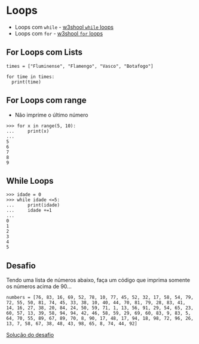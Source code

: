 # Loops
- Loops com ```while``` - [w3shool ```while``` loops](https://www.w3schools.com/python/python_while_loops.asp)
- Loops com ```for``` - [w3shool ```for``` loops](https://www.w3schools.com/python/python_for_loops.asp)



## For Loops com Lists

```
times = ["Fluminense", "Flamengo", "Vasco", "Botafogo"]

for time in times:
  print(time)

```

## For Loops com range
- Não imprime o último número

```
>>> for x in range(5, 10):
...     print(x)
...
5
6
7
8
9
```

## While Loops 

```
>>> idade = 0
>>> while idade <=5:
...     print(idade)
...     idade +=1
...
0
1
2
3
4
5
```

## Desafio

Tendo uma lista de números abaixo, faça um código que imprima somente os números acima de 90...

```
numbers = [76, 83, 16, 69, 52, 78, 10, 77, 45, 52, 32, 17, 58, 54, 79, 72, 55, 50, 81, 74, 45, 33, 38, 10, 40, 44, 70, 81, 79, 28, 83, 41, 14, 16, 27, 38, 20, 84, 24, 50, 59, 71, 1, 13, 56, 91, 29, 54, 65, 23, 60, 57, 13, 39, 58, 94, 94, 42, 46, 58, 59, 29, 69, 60, 83, 9, 83, 5, 64, 70, 55, 89, 67, 89, 70, 8, 90, 17, 48, 17, 94, 18, 98, 72, 96, 26, 13, 7, 58, 67, 38, 48, 43, 98, 65, 8, 74, 44, 92]
````

[Solução do desafio](https://github.com/andrenevares/andrenevares/blob/master/python/desafios/for_loops_numbers_above.py)
